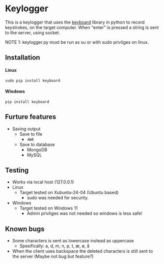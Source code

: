 # Keylogger
This is a keylogger that uses the [keyboard](https://pypi.org/project/keyboard/) library in python to record keystrokes, on the target computer. When "enter" is pressed a string is sent to the server, using socket.

NOTE 1: keylogger.py must be run as su or with sudo privliges on linux.

## Installation

#### Linux

  ```sudo pip install keyboard```

#### Windows

  ```pip install keyboard```

## Furture features
- Saving output
  - Save to file
    - ~~.txt~~
  - Save to database
    - MongoDB
    - MySQL

## Testing
- Works via local host (127.0.0.1)
- Linux
  - Target tested on Xubuntu-24-04 (Ubuntu based)
    - sudo was needed for security.
- Windows
  - Target tested on Windows 11
    - Admin privliges was not needed so windows is less safe!

## Known bugs
- Some characters is sent as lowercase instead as uppercase
  - Spesifically: a, d, m, n, p, t, æ, ø, å
- When the client uses backspace the deleted characters is still sent to the server (Maybe not bug but feature?)
